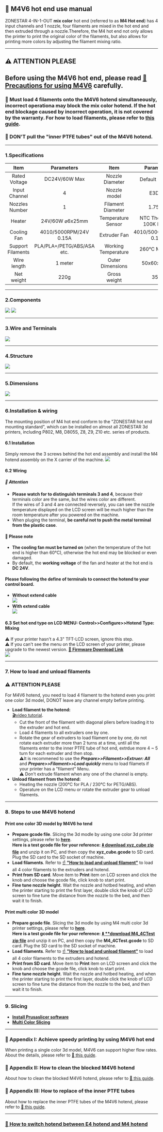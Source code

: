 ## :book: M4V6 hot end use manual
ZONESTAR 4-IN-1-OUT **mix color** hot end (referred to as **M4 Hot end**) has 4 input channels and 1 nozzle, four filaments are mixed in the hot end and then extruded through a nozzle.Therefore, the M4 hot end not only allows the printer to print the original color of the filaments, but also allows for printing more colors by adjusting the filament mixing ratio.

-----
## :warning: ATTENTION PLEASE 
## Before using the M4V6 hot end, please read [:book:Precautions for using M4V6](https://github.com/ZONESTAR3D/Upgrade-kit-guide/blob/main/HOTEND/M4/M4_V6/M4V6_Precaution.md) carefully.
### :loudspeaker: Must load 4 filaments onto the M4V6 hotend simultaneously, incorrect operationa may block the mix color hotend. If the hot end blockage caused by incorrect operation, it is not covered by the warranty. For how to load filaments, please refer to [this guide](#7-how-to-load-and-unload-filaments).
### :loudspeaker: DON'T pull the "inner PTFE tubes" out of the M4V6 hotend.

-----
### 1.Specifications
|            Item            |      Parameters            |            Item            |      Parameters            |
|:--------------------------:|:--------------------------:|:--------------------------:|:--------------------------:|
|    Rated Voltage           |      DC24V/60W Max         |     Nozzle Diameter        | Default 0.4mm<sup>1</sup>  |
|    Input Channel           |      4                     |     Nozzle model           |      E3D V6                |
|    Nozzles Number          |      1                     |     Filament Diameter      |      1.75mm                |
|    Heater                  |      24V/60W ⌀6x25mm       |     Temperature Sensor     | NTC Thermistor 100K B3950  |
|    Cooling Fan             |   4010/5000RPM/24V 0.15A   |    Extruder Fan            | 4010/5000RPM/24V 0.15A     |
|    Support Filaments       | PLA/PLA+/PETG/ABS/ASA etc. |    Working Temperature     | 260℃ Maximus              |
|    Wire length             |      1 meter               |    Outer Dimensions        |      50x60x75mm            |
|    Net weight              |      220g                  |    Gross weight            |      350g                  |

-----
### 2.Components
![](./2.jpg) ![](./1.jpg)

-----
### 3.Wire and Terminals
![](./wire.jpg)

-----
### 4.Structure
![](./3.jpg)

-----
### 5.Dimensions
![](./size.jpg)

-----
### 6.Installation & wiring
The mounting position of M4 hot end conform to the "ZONESTAR hot end mounting standard", which can be installed on almost all ZONESTAR 3d printers, including P802, M8, D805S, Z8, Z9, Z10 etc. series of products.   
#### 6.1 Installation
Simply remove the 3 screws behind the hot end assembly and install the M4 hotend assembly on the X carrier of the machine.
![](./M4_installation.jpg)  
#### 6.2 Wiring
##### :loudspeaker: **Attention** 
- **Please watch for to distinguish terminals 3 and 4**, because their terminals  color are the same, but the wires color are different.    
If the wires of 3 and 4 are connected reversely, you can see the nozzle temperature displayed on the LCD screen will be much higher than the room temperature after you powered on the machine.
- When pluging the terminal, **be careful not to push the metal terminal from the plastic case**.     
#### :loudspeaker: **Please note**    
- **The cooling fan must be turned on** (when the temperature of the hot end is higher than 60°C), otherwise the hot end may be blocked or even damaged.  
 - By default, the **working voltage** of the fan and heater at the hot end is **DC 24V**. 
#### Please following the define of terminals to connect the hotend to your control board.  
- **Without extend cable**     
![](./wiring1.jpg)  
- **With extend cable**     
![](./wiring2.jpg)  
#### 6.3 Set hot end type on LCD MENU: Control>>Configure>>Hotend Type: Mixing
:warning: If your printer hasn't a 4.3" TFT-LCD screen, ignore this step.   
:warning: If you can't see the menu on the LCD screen of your printer, please upgrade to the newest version. [:link: **Firmware Download Link**](https://github.com/ZONESTAR3D/Firmware)    
![](./hotendtype-nonmix.jpg)  

-----
### 7. How to load and unload filaments
### :warning: ATTENTION PLEASE
For M4V6 hotend, you need to load 4 filament to the hotend even you print one color 3d model, DONOT leave any channel empty before printing.
- **Load filament to the hotend:**     
[:clapper:video tutorial](https://youtu.be/-47yB95uIxI).
  - Cut the front of the filament with diagonal pliers before loading it to the extruder and hot end.
  - Load 4 filaments to all extruders one by one.
  - Rotate the gear of extruders to load filament one by one, do not rotate each extruder more than 2 turns at a time, until all the filaments enter to the inner PTFE tube of hot end, extrdue more 4 ~ 5 turn for each extruder and then stop.      
  :warning:It is recommened to use the ***Prepare>>Filament>>Extruer: All*** and ***Prepare>>Filament>>Load quickly*** menu to load filamets if your printer has a "filament" Menu.     
  :warning: Don't extrude filament when any one of the channel is empty.     
- **Unload filament from the hotend:**
  - Heating the nozzle (200℃ for PLA / 230℃ for PETG/ABS).
  - Operature on the LCD menu or rotate the extruder gear to unload filaments.

-----
### 8. Steps to use M4V6 hotend
#### Print one color 3D model by M4V6 ho tend
- **Prepare gcode file**. Slicing the 3d modle by using one color 3d printer settings, please refer to [**here**](https://github.com/ZONESTAR3D/Slicing-Guide/tree/master/PrusaSlicer#4-slicing-one-color).   
**Here is a test gcode file for your reference: [:arrow_down: download xyz_cube zip file](./xyz_cube.zip)** and unzip it on PC, and then copy the **xyz_cube.gcode** to SD card. Plug the SD card to the SD socket of machine.
- **Load filaments**. Refer to [:point_up: **"How to load and unload filament"**](#load-and-unload-filament) to load all 4 color filaments to the extruders and hotend.     
- **Print from SD card**. Move item to **Print** item on LCD screen and click the knob and choose the gcode file, click knob to start print.
- **Fine tune nozzle height**. Wait the nozzle and hotbed heating, and when the printer starting to print the first layer, double click the knob of LCD screen to fine tune the distance from the nozzle to the bed, and then wait it to finish.
#### Print multi color 3D model
- **Prepare gcode file**. Slicing the 3d modle by using M4 multi color 3d printer settings, please refer to [**here**](https://github.com/ZONESTAR3D/Slicing-Guide/blob/master/PrusaSlicer/PrusaSlicerGuide_M4.md).   
**Here is a test gcode file for your reference: [:arrow_down: **download M4_4CTest zip file](./M4_4CTest.zip)** and unzip it on PC, and then copy the **M4_4CTest.gcode** to SD card. Plug the SD card to the SD socket of machine.
- **Load filaments**. Refer to [:point_up: **"How to load and unload filament"**](#load-and-unload-filament) to load all 4 color filaments to the extruders and hotend.
- **Print from SD card**. Move item to **Print** item on LCD screen and click the knob and choose the gcode file, click knob to start print.
- **Fine tune nozzle height**. Wait the nozzle and hotbed heating, and when the printer starting to print the first layer, double click the knob of LCD screen to fine tune the distance from the nozzle to the bed, and then wait it to finish.

-----
### 9. Slicing
- **[Install Prusaslicer software](https://github.com/ZONESTAR3D/Slicing-Guide/tree/master/PrusaSlicer)**
- **[Multi Color Slicing](https://github.com/ZONESTAR3D/Slicing-Guide/blob/master/PrusaSlicer/PrusaSlicerGuide_M4.md)**

-----
### :paperclip: Appendix I: Achieve speedy printing by using M4V6 hot end
When printing a single color 3d model, M4V6 can support higher flow rates. About the details, please refer to [:book: this guide](./HighFlow/readme.md).
### :paperclip: Appendix II: How to clean the blocked M4V6 hotend
About how to clean the blocked M4V6 hotend, please refer to [:book: this guide](./cleanM4V6.md).
### :paperclip: Appendix III: How to replace of the inner PTFE tubes
About how to replace the inner PTFE tubes of the M4V6 hotend, please refer to [:book: this guide](./ReplaceM4V6InnerPTFE.md).

-----
### [:book: How to switch hotend between E4 hotend and M4 hotend](https://github.com/ZONESTAR3D/Upgrade-kit-guide/blob/main/HOTEND/FAQ_M4E4.md#how-to-switch-between-m4-hotend-and-e4-hotend)
